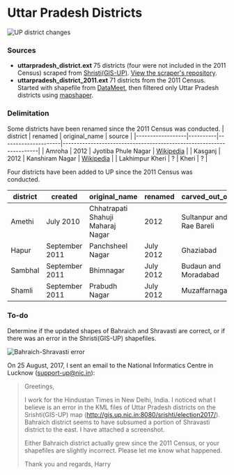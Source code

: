 # Uttar Pradesh Districts

![UP district changes](https://raw.githubusercontent.com/HindustanTimesLabs/shapefiles/master/state_ut/uttarpradesh/district/img/uttarpradesh_district_changes.png "UP districts changes from 2011")

### Sources
- **uttarpradesh_district.ext** 75 districts (four were not included in the 2011 Census) scraped from [Shristi(GIS-UP)](http://gis.up.nic.in/srishti/election2017/). [View the scraper's repository](https://github.com/HindustanTimesLabs/up-shape-scrape).
- **uttarpradesh_district_2011.ext** 71 districts from the 2011 Census. Started with shapefile from [DataMeet](https://github.com/datameet/maps/tree/master/Survey-of-India-Index-Maps/Boundaries), then filtered only Uttar Pradesh districts using [mapshaper](http://mapshaper.org/).

### Delimitation
Some districts have been renamed since the 2011 Census was conducted.
| district         | renamed  | original_name       | source                                                              | 
|------------------|----------|---------------------|---------------------------------------------------------------------| 
| Amroha           | 2012     | Jyotiba Phule Nagar | [Wikipedia](https://en.wikipedia.org/wiki/Amroha_district#History)  | 
| Kasganj          | 2012     | Kanshiram Nagar     | [Wikipedia](https://en.wikipedia.org/wiki/Kasganj_district#History) | 
| Lakhimpur Kheri  | ?        | Kheri               | ?                                                                   |

Four districts have been added to UP since the 2011 Census was conducted.

| district | created        | original_name                     | renamed   | carved_out_of            | source                                                                                                                      | 
|----------|----------------|-----------------------------------|-----------|--------------------------|-----------------------------------------------------------------------------------------------------------------------------| 
| Amethi   | July 2010      | Chhatrapati Shahuji Maharaj Nagar | 2012      | Sultanpur and Rae Bareli | [Wikipedia](https://en.wikipedia.org/wiki/Amethi_district#General_characteristics_of_the_district)                        | 
| Hapur    | September 2011 | Panchsheel Nagar                  | July 2012 | Ghaziabad                | [Wikipedia](https://en.wikipedia.org/wiki/Hapur_district#History)                                                         | 
| Sambhal  | September 2011 | Bhimnagar                         | July 2012 | Budaun and Moradabad     | [Wikipedia](https://en.wikipedia.org/wiki/Sambhal_district#Creation) [[Wikipedia]](https://en.wikipedia.org/wiki/Sambhal) | 
| Shamli   | September 2011 | Prabudh Nagar                     | July 2012 | Muzaffarnagar            | [Wikipedia](https://en.wikipedia.org/wiki/Shamli_district)                                                                | 

### To-do

Determine if the updated shapes of Bahraich and Shravasti are correct, or if there was an error in the Shristi(GIS-UP) shapefiles.

![Bahraich-Shravasti error](https://raw.githubusercontent.com/HindustanTimesLabs/shapefiles/master/state_ut/uttarpradesh/district/img/shristi_gis_up_bahraich_shravasti.png "Bahraich-Shravasti error")

On 25 August, 2017, I sent an email to the National Informatics Centre in Lucknow (support-up@nic.in):

>Greetings,
>
>I work for the Hindustan Times in New Delhi, India. I noticed what I believe is an error in the KML files of Uttar Pradesh districts on the Srishti(GIS-UP) map (http://gis.up.nic.in:8080/srishti/election2017/). Bahraich district seems to have subsumed a portion of Shravasti district to the east. I have attached a screenshot.
>
>Either Bahraich district actually grew since the 2011 Census, or your shapefiles are slightly incorrect. Please let me know what happened.
>
>Thank you and regards,
>Harry